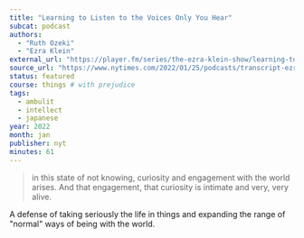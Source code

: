 ```yaml
---
title: "Learning to Listen to the Voices Only You Hear"
subcat: podcast
authors:
  - "Ruth Ozeki"
  - "Ezra Klein"
external_url: "https://player.fm/series/the-ezra-klein-show/learning-to-listen-to-the-voices-only-you-hear"
source_url: "https://www.nytimes.com/2022/01/25/podcasts/transcript-ezra-klein-interviews-ruth-ozeki.html"
status: featured
course: things # with prejudice
tags:
  - ambulit
  - intellect
  - japanese
year: 2022
month: jan
publisher: nyt
minutes: 61
---
```


> in this state of not knowing, curiosity and engagement with the world arises. And that engagement, that curiosity is intimate and very, very alive.

A defense of taking seriously the life in things and expanding the range of "normal" ways of being with the world.
